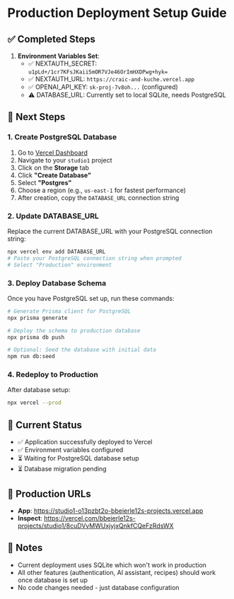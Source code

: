 # Production Deployment Setup Guide

## ✅ Completed Steps
1. **Environment Variables Set**:
   - ✅ NEXTAUTH_SECRET: `u1pLd+/1cr7KFsJKaii5mOR7VJe46OrImHXDPwg+hyk=`
   - ✅ NEXTAUTH_URL: `https://craic-and-kuche.vercel.app`
   - ✅ OPENAI_API_KEY: `sk-proj-7v8oh...` (configured)
   - ⚠️ DATABASE_URL: Currently set to local SQLite, needs PostgreSQL

## 🔄 Next Steps

### 1. Create PostgreSQL Database
1. Go to [Vercel Dashboard](https://vercel.com/dashboard)
2. Navigate to your `studio1` project
3. Click on the **Storage** tab
4. Click **"Create Database"**
5. Select **"Postgres"**
6. Choose a region (e.g., `us-east-1` for fastest performance)
7. After creation, copy the `DATABASE_URL` connection string

### 2. Update DATABASE_URL
Replace the current DATABASE_URL with your PostgreSQL connection string:
```bash
npx vercel env add DATABASE_URL
# Paste your PostgreSQL connection string when prompted
# Select "Production" environment
```

### 3. Deploy Database Schema
Once you have PostgreSQL set up, run these commands:

```bash
# Generate Prisma client for PostgreSQL
npx prisma generate

# Deploy the schema to production database
npx prisma db push

# Optional: Seed the database with initial data
npm run db:seed
```

### 4. Redeploy to Production
After database setup:
```bash
npx vercel --prod
```

## 🎯 Current Status
- ✅ Application successfully deployed to Vercel
- ✅ Environment variables configured
- ⏳ Waiting for PostgreSQL database setup
- ⏳ Database migration pending

## 🔗 Production URLs
- **App**: https://studio1-o13pzbt2o-bbeierle12s-projects.vercel.app
- **Inspect**: https://vercel.com/bbeierle12s-projects/studio1/8cuDVvMWUxjyjxQnkfCQeFzRdsWX

## 📝 Notes
- Current deployment uses SQLite which won't work in production
- All other features (authentication, AI assistant, recipes) should work once database is set up
- No code changes needed - just database configuration